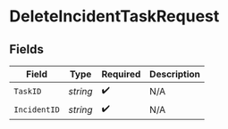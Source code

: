 # DeleteIncidentTaskRequest


## Fields

| Field              | Type               | Required           | Description        |
| ------------------ | ------------------ | ------------------ | ------------------ |
| `TaskID`           | *string*           | :heavy_check_mark: | N/A                |
| `IncidentID`       | *string*           | :heavy_check_mark: | N/A                |